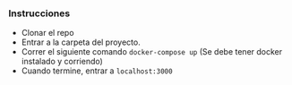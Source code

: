 ### Instrucciones

- Clonar el repo
- Entrar a la carpeta del proyecto.
- Correr el siguiente comando ```docker-compose up``` (Se debe tener docker instalado y corriendo)
- Cuando termine, entrar a ```localhost:3000```

